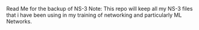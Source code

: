 Read Me for the backup of NS-3
Note: This repo will keep all my NS-3 files that i have been using in my training of networking and particularly ML Networks.
